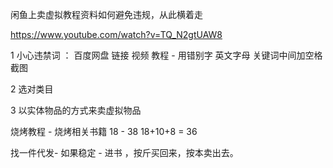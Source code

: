闲鱼上卖虚拟教程资料如何避免违规，从此横着走

https://www.youtube.com/watch?v=TQ_N2gtUAW8  

1 小心违禁词 ： 百度网盘  链接 视频 教程    - 用错别字 英文字母  关键词中间加空格   截图 

2 选对类目  

3 以实体物品的方式来卖虚拟物品 

烧烤教程 - 烧烤相关书籍 18 - 38   18+10+8 = 36 


找一件代发- 如果稳定 - 进书 ，按斤买回来，按本卖出去。 

